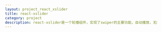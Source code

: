 ```yaml
---
layout: project_react_xslider
title: react-xslider
category: project
description: react-xslider是一个轮播组件，实现了swiper的主要功能，自动播放，无限循环，以及swiper不具备的懒加载模式
---
```





